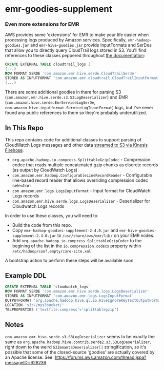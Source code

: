 emr-goodies-supplement
======================

### Even more extensions for EMR

AWS provides some 'extensions' for EMR to make your life easier when processing logs produced by Amazon services.
Specifically, `emr-hadoop-goodies.jar` and `emr-hive-goodies.jar` provide InputFormats and SerDes that 
allow you to directly query CloudTrail logs stored in S3. You'll find references to these classes peppered throughout
[the documentation](https://docs.aws.amazon.com/athena/latest/ug/cloudtrail.html):

```sql
CREATE EXTERNAL TABLE cloudtrail_logs (
(...)
ROW FORMAT SERDE 'com.amazon.emr.hive.serde.CloudTrailSerde'
STORED AS INPUTFORMAT 'com.amazon.emr.cloudtrail.CloudTrailInputFormat'
(...)
```

There are some additional goodies in there for parsing S3 (`com.amazon.emr.hive.serde.s3.S3LogDeserializer`) and EMR (`com.amazon.hive.serde.EmrServiceLogSerDe`, `com.amazon.hive.inputformat.ServiceLogInputFormat`) logs, but I've never found any public references to them so they're probably underutilized.

In This Repo
------------
This repo contains code for additional classes to support parsing of CloudWatch Logs messages and other data [streamed to S3 via Kinesis Firehose](https://docs.aws.amazon.com/AmazonCloudWatch/latest/logs/SubscriptionFilters.html#FirehoseExample):
* `org.apache.hadoop.io.compress.SplittableGzipCodec` - Compression codec that reads multiple concatenated gzip chunks as discrete records (as output by CloudWatch Logs)
* `com.amazon.emr.hadoop.ConfigurableLineRecordReader` - Configurable line-based record reader that allows overriding compression codec selection
* `com.amazon.emr.logs.LogsInputFormat` - Input format for CloudWatch Logs records
* `com.amazon.emr.hive.serde.logs.LogsDeserializer` - Deserializer for Cloudwatch Logs records

In order to use these classes, you will need to:
* Build the code from this repo.
* Copy `emr-hadoop-goodies-supplement-2.4.0.jar` and `emr-hive-goodies-supplement-2.4.0.jar` to `/usr/share/aws/emr/lib/` on your EMR nodes.
* Add `org.apache.hadoop.io.compress.SplittableGzipCodec` to the begining of the list in the `io.compression.codecs` property within `/etc/hadoop/conf.empty/core-site.xml`

A bootstrap action to perform these steps will be available soon.

Example DDL
-----------
```sql
CREATE EXTERNAL TABLE `cloudwatch_logs`
ROW FORMAT SERDE 'com.amazon.emr.hive.serde.logs.LogsDeserializer'
STORED AS INPUTFORMAT 'com.amazon.emr.logs.LogsInputFormat'
OUTPUTFORMAT 'org.apache.hadoop.hive.ql.io.HiveIgnoreKeyTextOutputFormat'
LOCATION 's3://mys3bucket/'
TBLPROPERTIES ('textfile.compress'='splittablegzip')
```

Notes
-----

`com.amazon.emr.hive.serde.s3.S3LogDeserializer` seems to be exactly the same as `org.apache.hadoop.hive.contrib.serde2.s3.S3LogDeserializer`, right down to the weird `S3ZemantaDeserializer[]` stringification, so it's possible that some of the closed-source 'goodies' are actually covered by an Apache license. See:
 https://forums.aws.amazon.com/thread.jspa?messageID=628236